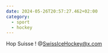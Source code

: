 ```yaml
---
date: 2024-05-26T20:57:27.462+02:00
category:
  - sport
  - hockey
---
```


Hop Suisse !
@SwissIceHockey@x.com

